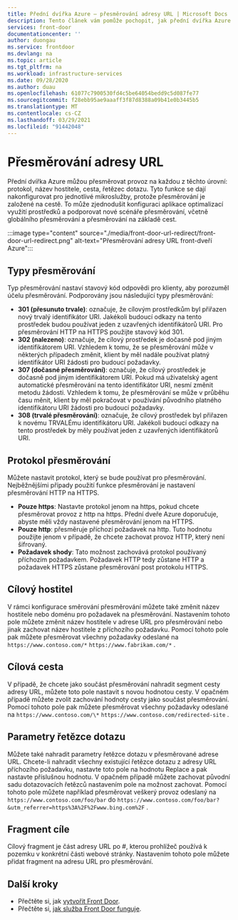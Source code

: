 ```yaml
---
title: Přední dvířka Azure – přesměrování adresy URL | Microsoft Docs
description: Tento článek vám pomůže pochopit, jak přední dvířka Azure podporuje přesměrování adresy URL pro pravidla směrování.
services: front-door
documentationcenter: ''
author: duongau
ms.service: frontdoor
ms.devlang: na
ms.topic: article
ms.tgt_pltfrm: na
ms.workload: infrastructure-services
ms.date: 09/28/2020
ms.author: duau
ms.openlocfilehash: 61077c7900530fd4c5be64054bedd9c5d087fe77
ms.sourcegitcommit: f28ebb95ae9aaaff3f87d8388a09b41e0b3445b5
ms.translationtype: MT
ms.contentlocale: cs-CZ
ms.lasthandoff: 03/29/2021
ms.locfileid: "91442048"
---
```

# <a name="url-redirect"></a>Přesměrování adresy URL
Přední dvířka Azure můžou přesměrovat provoz na každou z těchto úrovní: protokol, název hostitele, cesta, řetězec dotazu. Tyto funkce se dají nakonfigurovat pro jednotlivé mikroslužby, protože přesměrování je založené na cestě. To může zjednodušit konfiguraci aplikace optimalizací využití prostředků a podporovat nové scénáře přesměrování, včetně globálního přesměrování a přesměrování na základě cest.
</br>

:::image type="content" source="./media/front-door-url-redirect/front-door-url-redirect.png" alt-text="Přesměrování adresy URL front-dveří Azure":::

## <a name="redirection-types"></a>Typy přesměrování
Typ přesměrování nastaví stavový kód odpovědi pro klienty, aby porozuměl účelu přesměrování. Podporovány jsou následující typy přesměrování:

- **301 (přesunuto trvale)**: označuje, že cílovým prostředkům byl přiřazen nový trvalý identifikátor URI. Jakékoli budoucí odkazy na tento prostředek budou používat jeden z uzavřených identifikátorů URI. Pro přesměrování HTTP na HTTPS použijte stavový kód 301. 
- **302 (nalezeno)**: označuje, že cílový prostředek je dočasně pod jiným identifikátorem URI. Vzhledem k tomu, že se přesměrování může v některých případech změnit, klient by měl nadále používat platný identifikátor URI žádosti pro budoucí požadavky.
- **307 (dočasné přesměrování)**: označuje, že cílový prostředek je dočasně pod jiným identifikátorem URI. Pokud má uživatelský agent automatické přesměrování na tento identifikátor URI, nesmí změnit metodu žádosti. Vzhledem k tomu, že přesměrování se může v průběhu času měnit, klient by měl pokračovat v používání původního platného identifikátoru URI žádosti pro budoucí požadavky.
- **308 (trvalé přesměrování)**: označuje, že cílový prostředek byl přiřazen k novému TRVALÉmu identifikátoru URI. Jakékoli budoucí odkazy na tento prostředek by měly používat jeden z uzavřených identifikátorů URI.

## <a name="redirection-protocol"></a>Protokol přesměrování
Můžete nastavit protokol, který se bude používat pro přesměrování. Nejběžnějšími případy použití funkce přesměrování je nastavení přesměrování HTTP na HTTPS.

- **Pouze https**: Nastavte protokol jenom na https, pokud chcete přesměrovat provoz z http na https. Přední dveře Azure doporučuje, abyste měli vždy nastavené přesměrování jenom na HTTPS.
- **Pouze http**: přesměruje příchozí požadavek na http. Tuto hodnotu použijte jenom v případě, že chcete zachovat provoz HTTP, který není šifrovaný.
- **Požadavek shody**: Tato možnost zachovává protokol používaný příchozím požadavkem. Požadavek HTTP tedy zůstane HTTP a požadavek HTTPS zůstane přesměrování post protokolu HTTPS.

## <a name="destination-host"></a>Cílový hostitel
V rámci konfigurace směrování přesměrování můžete také změnit název hostitele nebo doménu pro požadavek na přesměrování. Nastavením tohoto pole můžete změnit název hostitele v adrese URL pro přesměrování nebo jinak zachovat název hostitele z příchozího požadavku. Pomocí tohoto pole pak můžete přesměrovat všechny požadavky odeslané na `https://www.contoso.com/*` `https://www.fabrikam.com/*` .

## <a name="destination-path"></a>Cílová cesta
V případě, že chcete jako součást přesměrování nahradit segment cesty adresy URL, můžete toto pole nastavit s novou hodnotou cesty. V opačném případě můžete zvolit zachování hodnoty cesty jako součást přesměrování. Pomocí tohoto pole pak můžete přesměrovat všechny požadavky odeslané na `https://www.contoso.com/\*`  `https://www.contoso.com/redirected-site` .

## <a name="query-string-parameters"></a>Parametry řetězce dotazu
Můžete také nahradit parametry řetězce dotazu v přesměrované adrese URL. Chcete-li nahradit všechny existující řetězce dotazu z adresy URL příchozího požadavku, nastavte toto pole na hodnotu Replace a pak nastavte příslušnou hodnotu. V opačném případě můžete zachovat původní sadu dotazovacích řetězců nastavením pole na možnost zachovat. Pomocí tohoto pole můžete například přesměrovat veškerý provoz odeslaný na `https://www.contoso.com/foo/bar` do `https://www.contoso.com/foo/bar?&utm_referrer=https%3A%2F%2Fwww.bing.com%2F` . 

## <a name="destination-fragment"></a>Fragment cíle
Cílový fragment je část adresy URL po #, kterou prohlížeč používá k pozemku v konkrétní části webové stránky. Nastavením tohoto pole můžete přidat fragment na adresu URL pro přesměrování.

## <a name="next-steps"></a>Další kroky

- Přečtěte si, jak [vytvořit Front Door](quickstart-create-front-door.md).
- Přečtěte si, [jak služba Front Door funguje](front-door-routing-architecture.md).
